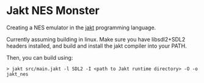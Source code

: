 # Jakt NES Monster

Creating a NES emulator in the [jakt](https://github.com/SerenityOS/jakt) programming language.

Currently assuming building in linux. Make sure you have libsdl2+SDL2 headers installed, and build and install the jakt compiler into your PATH.

Then, you can build using:

```
> jakt src/main.jakt -l SDL2 -I <path to Jakt runtime directory> -O -o jakt_nes
```

